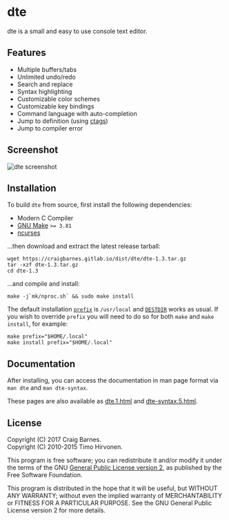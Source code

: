 dte
===

dte is a small and easy to use console text editor.

Features
--------

* Multiple buffers/tabs
* Unlimited undo/redo
* Search and replace
* Syntax highlighting
* Customizable color schemes
* Customizable key bindings
* Command language with auto-completion
* Jump to definition (using [ctags])
* Jump to compiler error

Screenshot
----------

![dte screenshot](https://craigbarnes.gitlab.io/dte/screenshot.png)

Installation
------------

To build `dte` from source, first install the following dependencies:

* Modern C Compiler
* [GNU Make] `>= 3.81`
* [ncurses]

...then download and extract the latest release tarball:

    wget https://craigbarnes.gitlab.io/dist/dte/dte-1.3.tar.gz
    tar -xzf dte-1.3.tar.gz
    cd dte-1.3

...and compile and install:

    make -j`mk/nproc.sh` && sudo make install

The default installation [`prefix`] is `/usr/local` and [`DESTDIR`]
works as usual. If you wish to override `prefix` you will need to do
so for both `make` and `make install`, for example:

    make prefix="$HOME/.local"
    make install prefix="$HOME/.local"

Documentation
-------------

After installing, you can access the documentation in man page format
via `man dte` and `man dte-syntax`.

These pages are also available as [dte.1.html] and [dte-syntax.5.html].

License
-------

Copyright (C) 2017 Craig Barnes.  
Copyright (C) 2010-2015 Timo Hirvonen.

This program is free software; you can redistribute it and/or modify it
under the terms of the GNU [General Public License version 2], as published
by the Free Software Foundation.

This program is distributed in the hope that it will be useful, but
WITHOUT ANY WARRANTY; without even the implied warranty of
MERCHANTABILITY or FITNESS FOR A PARTICULAR PURPOSE. See the GNU General
Public License version 2 for more details.


[ctags]: https://en.wikipedia.org/wiki/Ctags
[GNU Make]: https://www.gnu.org/software/make/
[ncurses]: https://www.gnu.org/software/ncurses/
[`GNUmakefile`]: https://github.com/craigbarnes/dte/blob/master/GNUmakefile
[dte.1.html]: https://craigbarnes.gitlab.io/dte/dte.1.html
[dte-syntax.5.html]: https://craigbarnes.gitlab.io/dte/dte-syntax.5.html
[`prefix`]: https://www.gnu.org/prep/standards/html_node/Directory-Variables.html
[`DESTDIR`]: https://www.gnu.org/prep/standards/html_node/DESTDIR.html
[General Public License version 2]: https://www.gnu.org/licenses/gpl-2.0.html
